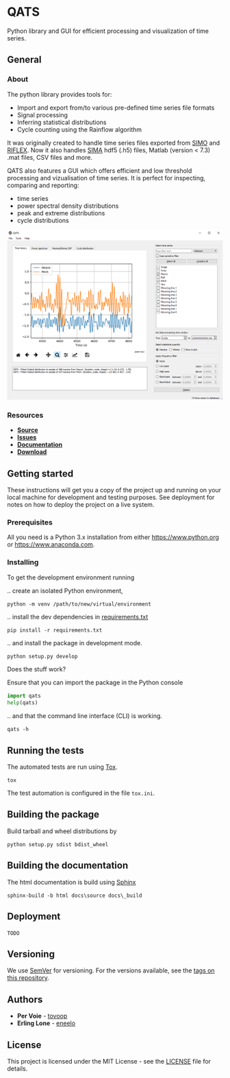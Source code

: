 # QATS

Python library and GUI for efficient processing and visualization of time series.

<!-- badges -->

## General

### About

The python library provides tools for:
- Import and export from/to various pre-defined time series file formats
- Signal processing
- Inferring statistical distributions
- Cycle counting using the Rainflow algorithm

It was originally created to handle time series files exported from [SIMO](https://www.dnvgl.com/services/complex-multibody-calculations-simo-2311) 
and [RIFLEX](https://www.dnvgl.com/services/riser-analysis-software-for-marine-riser-systems-riflex-2312). Now it also
handles [SIMA](https://www.dnvgl.com/services/marine-operations-and-mooring-analysis-software-sima-2324) hdf5 (.h5) files, 
Matlab (version < 7.3) .mat files, CSV files and more.  

QATS also features a GUI which offers efficient and low threshold processing and vizualisation of time series. It is
perfect for inspecting, comparing and reporting:
- time series
- power spectral density distributions
- peak and extreme distributions
- cycle distributions

<!-- create a gif that demonstrate the GUI -->
![qats GUI](docs/source/qats_gui.png)

### Resources

* [**Source**](https://github.com/dnvgl/qats)
* [**Issues**](https://github.com/dnvgl/qats/issues)
* [**Documentation**](https://readthedocs.org/projects/qats/)
* [**Download**](https://pypi.org/project/qats/)

## Getting started

These instructions will get you a copy of the project up and running on your local machine for development and testing 
purposes. See deployment for notes on how to deploy the project on a live system.

### Prerequisites

All you need is a Python 3.x installation from either https://www.python.org or https://www.anaconda.com.

### Installing

To get the development environment running

.. create an isolated Python environment,

```console
python -m venv /path/to/new/virtual/environment
```

.. install the dev dependencies in [requirements.txt](requirements.txt)

```console
pip install -r requirements.txt
```

.. and install the package in development mode.

```console
python setup.py develop
```

Does the stuff work?

Ensure that you can import the package in the Python console

```python
import qats
help(qats)
```

.. and that the command line interface (CLI) is working.

```console
qats -h
```

## Running the tests

The automated tests are run using [Tox](https://tox.readthedocs.io/en/latest/).

```console
tox
```

The test automation is configured in the file `tox.ini`.

## Building the package

Build tarball and wheel distributions by 

```console
python setup.py sdist bdist_wheel
```

## Building the documentation

The html documentation is build using [Sphinx](http://www.sphinx-doc.org/en/master)

```console
sphinx-build -b html docs\source docs\_build
```

## Deployment
```
TODO
```

## Versioning

We use [SemVer](http://semver.org/) for versioning. For the versions available, see the 
[tags on this repository](https://github.com/dnvgl/qats/tags).

## Authors

* **Per Voie** - [tovoop](https://github.com/tovop)
* **Erling Lone** - [eneelo](https://github.com/eneelo)

## License

This project is licensed under the MIT License - see the [LICENSE](LICENSE) file for details.
